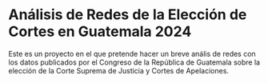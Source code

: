 # Análisis de Redes de la Elección de Cortes en Guatemala 2024
Este es un proyecto en el que pretende hacer un breve anális de redes con los datos publicados por el Congreso de la República de Guatemala sobre la elección de la Corte Suprema de Justicia y Cortes de Apelaciones.
